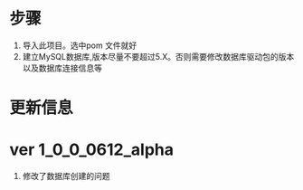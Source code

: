 # 步骤
1. 导入此项目。选中pom 文件就好
2. 建立MySQL数据库,版本尽量不要超过5.X。否则需要修改数据库驱动包的版本以及数据库连接信息等

# 更新信息

# ver 1_0_0_0612_alpha
1. 修改了数据库创建的问题
